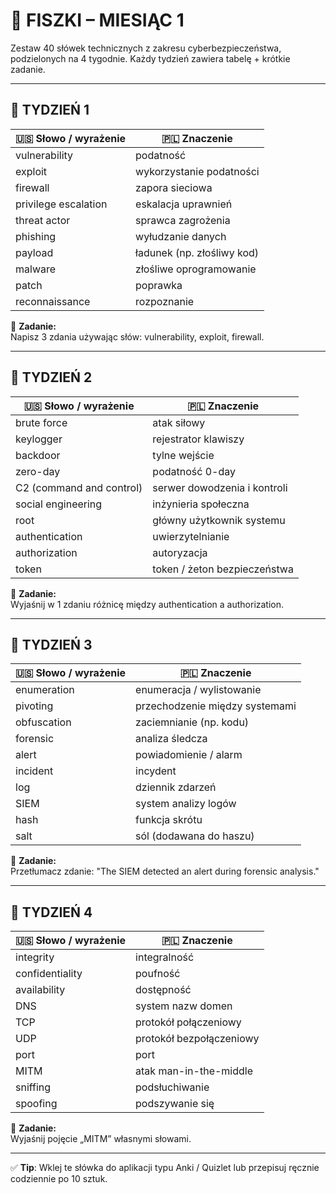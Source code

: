 # 🧠 FISZKI – MIESIĄC 1

Zestaw 40 słówek technicznych z zakresu cyberbezpieczeństwa, podzielonych na 4 tygodnie. Każdy tydzień zawiera tabelę + krótkie zadanie.

---

## 📅 TYDZIEŃ 1

| 🇺🇸 Słowo / wyrażenie     | 🇵🇱 Znaczenie                   |
|---------------------------|-------------------------------|
| vulnerability             | podatność                    |
| exploit                   | wykorzystanie podatności     |
| firewall                  | zapora sieciowa              |
| privilege escalation      | eskalacja uprawnień          |
| threat actor              | sprawca zagrożenia           |
| phishing                  | wyłudzanie danych            |
| payload                   | ładunek (np. złośliwy kod)   |
| malware                   | złośliwe oprogramowanie      |
| patch                     | poprawka                     |
| reconnaissance            | rozpoznanie                  |

📝 **Zadanie:**  
Napisz 3 zdania używając słów: vulnerability, exploit, firewall.

---

## 📅 TYDZIEŃ 2

| 🇺🇸 Słowo / wyrażenie     | 🇵🇱 Znaczenie                   |
|---------------------------|-------------------------------|
| brute force               | atak siłowy                   |
| keylogger                 | rejestrator klawiszy          |
| backdoor                  | tylne wejście                 |
| zero-day                  | podatność 0-day               |
| C2 (command and control)  | serwer dowodzenia i kontroli  |
| social engineering        | inżynieria społeczna          |
| root                      | główny użytkownik systemu     |
| authentication            | uwierzytelnianie              |
| authorization             | autoryzacja                   |
| token                     | token / żeton bezpieczeństwa  |

📝 **Zadanie:**  
Wyjaśnij w 1 zdaniu różnicę między authentication a authorization.

---

## 📅 TYDZIEŃ 3

| 🇺🇸 Słowo / wyrażenie     | 🇵🇱 Znaczenie                   |
|---------------------------|-------------------------------|
| enumeration               | enumeracja / wylistowanie     |
| pivoting                  | przechodzenie między systemami|
| obfuscation               | zaciemnianie (np. kodu)        |
| forensic                  | analiza śledcza               |
| alert                     | powiadomienie / alarm         |
| incident                  | incydent                      |
| log                       | dziennik zdarzeń              |
| SIEM                      | system analizy logów          |
| hash                      | funkcja skrótu                |
| salt                      | sól (dodawana do haszu)       |

📝 **Zadanie:**  
Przetłumacz zdanie: "The SIEM detected an alert during forensic analysis."

---

## 📅 TYDZIEŃ 4

| 🇺🇸 Słowo / wyrażenie     | 🇵🇱 Znaczenie                   |
|---------------------------|-------------------------------|
| integrity                 | integralność                  |
| confidentiality           | poufność                      |
| availability              | dostępność                    |
| DNS                       | system nazw domen             |
| TCP                       | protokół połączeniowy         |
| UDP                       | protokół bezpołączeniowy      |
| port                      | port                          |
| MITM                      | atak man-in-the-middle        |
| sniffing                  | podsłuchiwanie                |
| spoofing                  | podszywanie się               |

📝 **Zadanie:**  
Wyjaśnij pojęcie „MITM” własnymi słowami.

---

✅ **Tip**: Wklej te słówka do aplikacji typu Anki / Quizlet lub przepisuj ręcznie codziennie po 10 sztuk.
